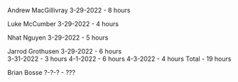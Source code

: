 Andrew MacGillivray
3-29-2022 - 8 hours 

Luke McCumber
3-29-2022 - 4 hours 

Nhat Nguyen
3-29-2022 - 5 hours 

Jarrod Grothusen
3-29-2022 - 6 hours  
3-31-2022 - 3 hours
4-1-2022 - 6 hours
4-3-2022 - 4 hours
Total - 19 hours

Brian Bosse
?-?-? - ???
